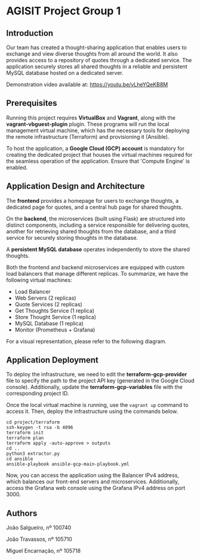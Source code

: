
# AGISIT Project Group 1

## Introduction

Our team has created a thought-sharing application that enables users to exchange and view diverse thoughts from all around the world. It also provides access to a repository of quotes through a dedicated service. The application securely stores all shared thoughts in a reliable and persistent MySQL database hosted on a dedicated server.

Demonstration video available at: https://youtu.be/vLheYQeKB8M

## Prerequisites

Running this project requires **VirtualBox** and **Vagrant**, along with the **vagrant-vbguest-plugin** plugin. These programs will run the local management virtual machine, which has the necessary tools for deploying the remote infrastructure (Terraform) and provisioning it (Ansible).

To host the application, a **Google Cloud (GCP) account** is mandatory for creating the dedicated project that houses the virtual machines required for the seamless operation of the application. Ensure that 'Compute Engine' is enabled.

## Application Design and Architecture

The **frontend** provides a homepage for users to exchange thoughts, a dedicated page for quotes, and a central hub page for shared thoughts.

On the **backend**, the microservices (built using Flask) are structured into distinct components, including a service responsible for delivering quotes, another for retrieving shared thoughts from the database, and a third service for securely storing thoughts in the database.

A **persistent MySQL database** operates independently to store the shared thoughts.

Both the frontend and backend microservices are equipped with custom load balancers that manage different replicas. To summarize, we have the following virtual machines:

- Load Balancer
- Web Servers (2 replicas)
- Quote Services (2 replicas)
- Get Thoughts Service (1 replica)
- Store Thought Service (1 replica)
- MySQL Database (1 replica)
- Monitor (Prometheus + Grafana)

For a visual representation, please refer to the following diagram.


## Application Deployment

To deploy the infrastructure, we need to edit the **terraform-gcp-provider** file to specify the path to the project API key (generated in the Google Cloud console). Additionally, update the **terraform-gcp-variables** file with the corresponding project ID.

Once the local virtual machine is running, use the `vagrant up` command to access it. Then, deploy the infrastructure using the commands below.

```
cd project/terraform
ssh-keygen -t rsa -b 4096
terraform init
terraform plan
terraform apply -auto-approve > outputs
cd ..
python3 extractor.py
cd ansible
ansible-playbook ansible-gcp-main-playbook.yml
```
Now, you can access the application using the Balancer IPv4 address, which balances our front-end servers and microservices. Additionally, access the Grafana web console using the Grafana IPv4 address on port 3000.


## Authors

João Salgueiro, nº 100740

João Travassos, nº 105710

Miguel Encarnação, nº  105718
